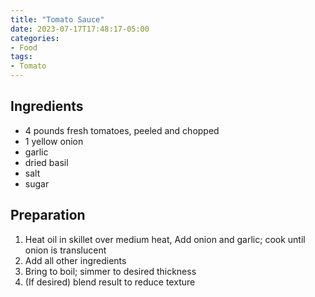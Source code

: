 ```yaml
---
title: "Tomato Sauce"
date: 2023-07-17T17:48:17-05:00
categories:
- Food
tags:
- Tomato
---
```


## Ingredients
* 4 pounds fresh tomatoes, peeled and chopped
* 1 yellow onion
* garlic
* dried basil
* salt
* sugar

## Preparation
1. Heat oil in skillet over medium heat, Add onion and garlic; cook until onion is translucent
2. Add all other ingredients
3. Bring to boil; simmer to desired thickness
4. (If desired) blend result to reduce texture

